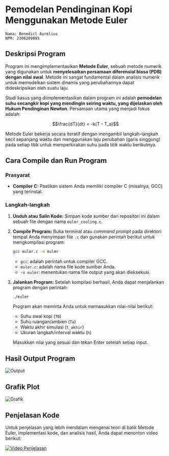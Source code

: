 # Pemodelan Pendinginan Kopi Menggunakan Metode Euler
```
Nama: Benedict Aurelius
NPM: 2306209095
```
## Deskripsi Program
Program ini mengimplementasikan **Metode Euler**, sebuah metode numerik yang digunakan untuk **menyelesaikan persamaan diferensial biasa (PDB) dengan nilai awal**. Metode ini sangat fundamental dalam analisis numerik untuk memodelkan sistem dinamis yang perubahannya dapat dideskripsikan oleh suatu laju.

Studi kasus yang diimplementasikan dalam program ini adalah **pemodelan suhu secangkir kopi yang mendingin seiring waktu, yang dijelaskan oleh Hukum Pendinginan Newton**. Persamaan utama yang menjadi fokus adalah:

$$\frac{dT}{dt} = -k(T - T_a)$$

Metode Euler bekerja secara iteratif dengan mengambil langkah-langkah kecil sepanjang waktu dan menggunakan laju perubahan (garis singgung) pada setiap titik untuk memperkirakan suhu pada titik waktu berikutnya.

## Cara Compile dan Run Program
### Prasyarat
* **Compiler C:** Pastikan sistem Anda memiliki compiler C (misalnya, GCC) yang terinstal.

### Langkah-langkah
1.  **Unduh atau Salin Kode:** Simpan kode sumber dari repositori ini dalam sebuah file dengan nama `euler_cooling.c`.

2.  **Compile Program:** Buka terminal atau *command prompt* pada direktori tempat Anda menyimpan file `.c` dan gunakan perintah berikut untuk mengkompilasi program:

    ```bash
    gcc euler.c -o euler
    ```

    * `gcc`: adalah perintah untuk compiler GCC.
    * `euler.c`: adalah nama file kode sumber Anda.
    * `-o euler`: menentukan nama file output yang akan dieksekusi.

3.  **Jalankan Program:** Setelah kompilasi berhasil, Anda dapat menjalankan program dengan perintah:

    ```bash
    ./euler
    ```

    Program akan meminta Anda untuk memasukkan nilai-nilai berikut:
    * Suhu awal kopi (`T0`)
    * Suhu ruangan/ambien (`Ta`)
    * Waktu akhir simulasi (`t_akhir`)
    * Ukuran langkah/interval waktu (`h`)

    Masukkan nilai yang sesuai dan tekan Enter setelah setiap input.

## Hasil Output Program
![Output](https://hackmd.io/_uploads/HJnEr8b7gg.png)

## Grafik Plot
![Grafik](https://hackmd.io/_uploads/rJ28BUbXlg.png)

## Penjelasan Kode
Untuk penjelasan yang lebih mendalam mengenai teori di balik Metode Euler, implementasi kode, dan analisis hasil, Anda dapat menonton video berikut:

[![Video Penjelasan](https://img.youtube.com/vi/PpI-Qo33NwE/0.jpg)](https://www.youtube.com/watch?v=PpI-Qo33NwE)